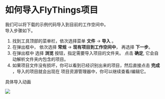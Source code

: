 # 如何导入FlyThings项目
我们可以将下载的示例代码导入到目前的工作空间中。  
导入步骤如下。
1. 找到工具顶部的菜单栏，依次选择菜单 **文件** -> **导入** 。
2. 在弹出框中， 依次选择 **常规** -> **现有项目到工作空间中**， 再选择 **下一步**。  
3. 在弹出框中 选择 **浏览** 按钮，指定需要导入项目的文件夹。 点击 **确定**, 它会自动解析文件夹内包含的项目。 
4. 如果项目文件没有损坏，你可以看到已经识别出来的项目，然后直接点击 **完成** ，导入的项目就会出现在 项目资源管理器中，你可以继续查看/编辑它。

具体导入动画  

![](https://ae01.alicdn.com/kf/HTB1ZGL5aOzxK1Rjy1zk5jaHrVXar.gif)